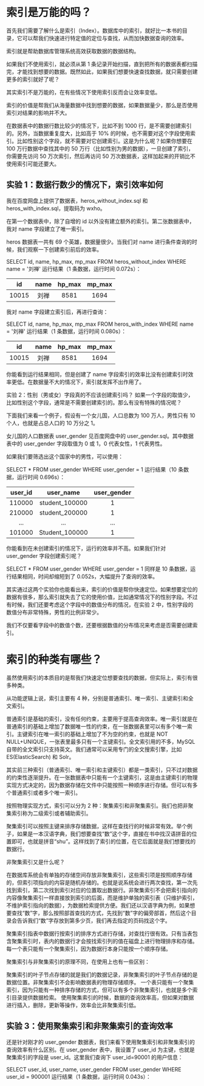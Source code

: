 

# 索引是万能的吗？
首先我们需要了解什么是索引（Index）。数据库中的索引，就好比一本书的目录，它可以帮我们快速进行特定值的定位与查找，从而加快数据查询的效率。

索引就是帮助数据库管理系统高效获取数据的数据结构。

如果我们不使用索引，就必须从第 1 条记录开始扫描，直到把所有的数据表都扫描完，才能找到想要的数据。既然如此，如果我们想要快速查找数据，就只需要创建更多的索引就好了呢？

其实索引不是万能的，在有些情况下使用索引反而会让效率变低。

索引的价值是帮我们从海量数据中找到想要的数据，如果数据量少，那么是否使用索引对结果的影响并不大。

在数据表中的数据行数比较少的情况下，比如不到 1000 行，是不需要创建索引的。另外，当数据重复度大，比如高于 10% 的时候，也不需要对这个字段使用索引。比如性别这个字段，就不需要对它创建索引。这是为什么呢？如果你想要在 100 万行数据中查找其中的 50 万行（比如性别为男的数据），一旦创建了索引，你需要先访问 50 万次索引，然后再访问 50 万次数据表，这样加起来的开销比不使用索引可能还要大。
## 实验 1：数据行数少的情况下，索引效率如何
我在百度网盘上提供了数据表，heros_without_index.sql 和 heros_with_index.sql，提取码为 wxho。

在第一个数据表中，除了自增的 id 以外没有建立额外的索引。第二张数据表中，我对 name 字段建立了唯一索引。

heros 数据表一共有 69 个英雄，数据量很少。当我们对 name 进行条件查询的时候，我们观察一下创建索引前后的效率。

SELECT id, name, hp_max, mp_max FROM heros_without_index WHERE name = '刘禅'
运行结果（1 条数据，运行时间 0.072s）：

| id | name | hp_max | mp_max |
| :--: | :--: | :--: | :--: |
| 10015 | 刘禅 | 8581 | 1694 |

我对 name 字段建立索引后，再进行查询：

SELECT id, name, hp_max, mp_max FROM heros_with_index WHERE name = '刘禅'
运行结果（1 条数据，运行时间 0.080s）：

| id | name | hp_max | mp_max |
| :--: | :--: | :--: | :--: |
| 10015 | 刘禅 | 8581 | 1694 |

你能看到运行结果相同，但是创建了 name 字段索引的效率比没有创建索引时效率更低。在数据量不大的情况下，索引就发挥不出作用了。

实验 2：性别（男或女）字段真的不应该创建索引吗？
如果一个字段的取值少，比如性别这个字段，通常是不需要创建索引的。那么有没有特殊的情况呢？

下面我们来看一个例子，假设有一个女儿国，人口总数为 100 万人，男性只有 10 个人，也就是占总人口的 10 万分之 1。

女儿国的人口数据表 user_gender 见百度网盘中的 user_gender.sql。其中数据表中的 user_gender 字段取值为 0 或 1，0 代表女性，1 代表男性。

如果我们要筛选出这个国家中的男性，可以使用：

SELECT * FROM user_gender WHERE user_gender = 1
运行结果（10 条数据，运行时间 0.696s）：

| user_id | user_name | user_gender |
| :--: | :--: | :--: |
| 110000 | student_100000 | 1 |
| 210000 | student_200000 | 1 |
| ... | ... | ... |
| 101000 | Student_100000 | 1 |

你能看到在未创建索引的情况下，运行的效率并不高。如果我们针对 user_gender 字段创建索引呢？

SELECT * FROM user_gender WHERE user_gender = 1
同样是 10 条数据，运行结果相同，时间却缩短到了 0.052s，大幅提升了查询的效率。

其实通过这两个实验你也能看出来，索引的价值是帮你快速定位。如果想要定位的数据有很多，那么索引就失去了它的使用价值，比如通常情况下的性别字段。不过有时候，我们还要考虑这个字段中的数值分布的情况，在实验 2 中，性别字段的数值分布非常特殊，男性的比例非常少。

我们不仅要看字段中的数值个数，还要根据数值的分布情况来考虑是否需要创建索引。

# 索引的种类有哪些？
虽然使用索引的本质目的是帮我们快速定位想要查找的数据，但实际上，索引有很多种类。

从功能逻辑上说，索引主要有 4 种，分别是普通索引、唯一索引、主键索引和全文索引。

普通索引是基础的索引，没有任何约束，主要用于提高查询效率。唯一索引就是在普通索引的基础上增加了数据唯一性的约束，在一张数据表里可以有多个唯一索引。主键索引在唯一索引的基础上增加了不为空的约束，也就是 NOT NULL+UNIQUE，一张表里最多只有一个主键索引。全文索引用的不多，MySQL 自带的全文索引只支持英文。我们通常可以采用专门的全文搜索引擎，比如 ES(ElasticSearch) 和 Solr。

其实前三种索引（普通索引、唯一索引和主键索引）都是一类索引，只不过对数据的约束性逐渐提升。在一张数据表中只能有一个主键索引，这是由主键索引的物理实现方式决定的，因为数据存储在文件中只能按照一种顺序进行存储。但可以有多个普通索引或者多个唯一索引。

按照物理实现方式，索引可以分为 2 种：聚集索引和非聚集索引。我们也把非聚集索引称为二级索引或者辅助索引。

聚集索引可以按照主键来排序存储数据，这样在查找行的时候非常有效。举个例子，如果是一本汉语字典，我们想要查找“数”这个字，直接在书中找汉语拼音的位置即可，也就是拼音“shu”。这样找到了索引的位置，在它后面就是我们想要找的数据行。

非聚集索引又是什么呢？

在数据库系统会有单独的存储空间存放非聚集索引，这些索引项是按照顺序存储的，但索引项指向的内容是随机存储的。也就是说系统会进行两次查找，第一次先找到索引，第二次找到索引对应的位置取出数据行。非聚集索引不会把索引指向的内容像聚集索引一样直接放到索引的后面，而是维护单独的索引表（只维护索引，不维护索引指向的数据），为数据检索提供方便。我们还以汉语字典为例，如果想要查找“数”字，那么按照部首查找的方式，先找到“数”字的偏旁部首，然后这个目录会告诉我们“数”字存放到第多少页，我们再去指定的页码找这个字。

聚集索引指表中数据行按索引的排序方式进行存储，对查找行很有效。只有当表包含聚集索引时，表内的数据行才会按找索引列的值在磁盘上进行物理排序和存储。每一个表只能有一个聚集索引，因为数据行本身只能按一个顺序存储。

聚集索引与非聚集索引的原理不同，在使用上也有一些区别：

聚集索引的叶子节点存储的就是我们的数据记录，非聚集索引的叶子节点存储的是数据位置。非聚集索引不会影响数据表的物理存储顺序。
一个表只能有一个聚集索引，因为只能有一种排序存储的方式，但可以有多个非聚集索引，也就是多个索引目录提供数据检索。
使用聚集索引的时候，数据的查询效率高，但如果对数据进行插入，删除，更新等操作，效率会比非聚集索引低。
## 实验 3：使用聚集索引和非聚集索引的查询效率
还是针对刚才的 user_gender 数据表，我们来看下使用聚集索引和非聚集索引的查询效率有什么区别。在 user_gender 表中，我设置了 user_id 为主键，也就是聚集索引的字段是 user_id。这里我们查询下 user_id=90001 的用户信息：

SELECT user_id, user_name, user_gender FROM user_gender WHERE user_id = 900001
运行结果（1 条数据，运行时间 0.043s）：
